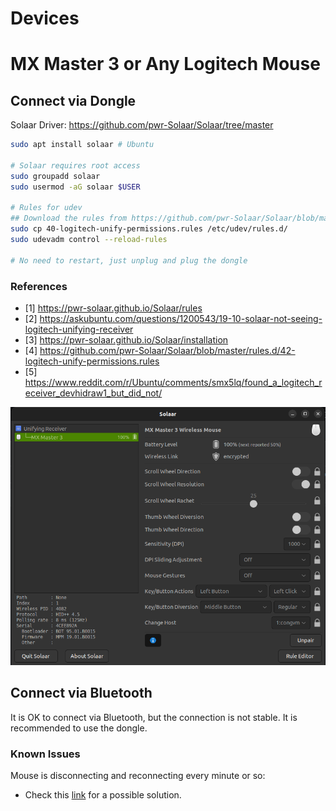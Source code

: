 # Devices


# MX Master 3 or Any Logitech Mouse

## Connect via Dongle

Solaar Driver: https://github.com/pwr-Solaar/Solaar/tree/master

```bash
sudo apt install solaar # Ubuntu

# Solaar requires root access
sudo groupadd solaar
sudo usermod -aG solaar $USER

# Rules for udev
## Download the rules from https://github.com/pwr-Solaar/Solaar/blob/master/rules.d/42-logitech-unify-permissions.rules
sudo cp 40-logitech-unify-permissions.rules /etc/udev/rules.d/
sudo udevadm control --reload-rules

# No need to restart, just unplug and plug the dongle
```
### References
- [1] https://pwr-solaar.github.io/Solaar/rules 
- [2] https://askubuntu.com/questions/1200543/19-10-solaar-not-seeing-logitech-unifying-receiver 
- [3] https://pwr-solaar.github.io/Solaar/installation
- [4] https://github.com/pwr-Solaar/Solaar/blob/master/rules.d/42-logitech-unify-permissions.rules
- [5] https://www.reddit.com/r/Ubuntu/comments/smx5lq/found_a_logitech_receiver_devhidraw1_but_did_not/

  
![image](imgs/solaar.png)

## Connect via Bluetooth

It is OK to connect via Bluetooth, but the connection is not stable. It is recommended to use the dongle.




### Known Issues

Mouse is disconnecting and reconnecting every minute or so:
  - Check this [link](https://askubuntu.com/questions/1435112/ubuntu-20-04-bluetooth-mouse-is-disconnecting-and-reconnecting-every-minute-or) for a possible solution.